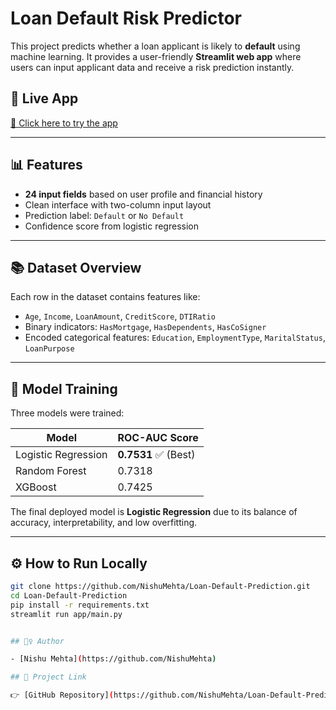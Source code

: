 # Loan Default Risk Predictor

This project predicts whether a loan applicant is likely to **default** using machine learning. It provides a user-friendly **Streamlit web app** where users can input applicant data and receive a risk prediction instantly.


## 🚀 Live App
[🔗 Click here to try the app](https://your-app-link.streamlit.app)  

---
## 📊 Features

- **24 input fields** based on user profile and financial history
- Clean interface with two-column input layout
- Prediction label: `Default` or `No Default`
- Confidence score from logistic regression

---

## 📚 Dataset Overview

Each row in the dataset contains features like:

- `Age`, `Income`, `LoanAmount`, `CreditScore`, `DTIRatio`
- Binary indicators: `HasMortgage`, `HasDependents`, `HasCoSigner`
- Encoded categorical features: `Education`, `EmploymentType`, `MaritalStatus`, `LoanPurpose`

---

## 🧠 Model Training

Three models were trained:

| Model               | ROC-AUC Score |
|--------------------|---------------|
| Logistic Regression| **0.7531** ✅ (Best) |
| Random Forest       | 0.7318        |
| XGBoost             | 0.7425        |

The final deployed model is **Logistic Regression** due to its balance of accuracy, interpretability, and low overfitting.

---

## ⚙️ How to Run Locally

```bash
git clone https://github.com/NishuMehta/Loan-Default-Prediction.git
cd Loan-Default-Prediction
pip install -r requirements.txt
streamlit run app/main.py


## 🙋‍♀️ Author

- [Nishu Mehta](https://github.com/NishuMehta)

## 🔗 Project Link

👉 [GitHub Repository](https://github.com/NishuMehta/Loan-Default-Prediction)